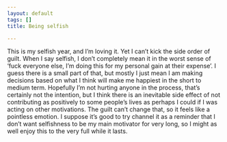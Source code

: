 ```yaml
---
layout: default
tags: []
title: Being selfish

---
```

This is my selfish year, and I’m loving it. Yet I can’t kick the side order of guilt. When I say selfish, I don’t completely mean it in the worst sense of ‘fuck everyone else, I’m doing this for my personal gain at their expense’. I guess there is a small part of that, but mostly I just mean I am making decisions based on what I think will make me happiest in the short to medium term. Hopefully I’m not hurting anyone in the process, that’s certainly not the intention, but I think there is an inevitable side effect of not contributing as positively to some people’s lives as perhaps I could if I was acting on other motivations. The guilt can’t change that, so it feels like a pointless emotion. I suppose it’s good to try channel it as a reminder that I don’t want selfishness to be my main motivator for very long, so I might as well enjoy this to the very full while it lasts.